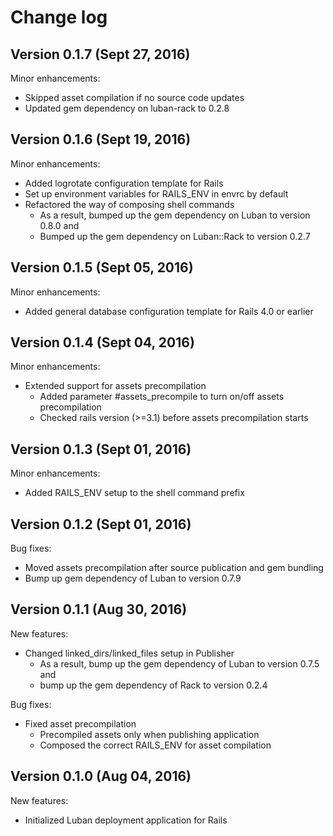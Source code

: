 # Change log

## Version 0.1.7 (Sept 27, 2016)

Minor enhancements:
  * Skipped asset compilation if no source code updates
  * Updated gem dependency on luban-rack to 0.2.8

## Version 0.1.6 (Sept 19, 2016)

Minor enhancements:
  * Added logrotate configuration template for Rails
  * Set up environment variables for RAILS_ENV in envrc by default
  * Refactored the way of composing shell commands
    * As a result, bumped up the gem dependency on Luban to version 0.8.0 and
    * Bumped up the gem dependency on Luban::Rack to version 0.2.7


## Version 0.1.5 (Sept 05, 2016)

Minor enhancements:
  * Added general database configuration template for Rails 4.0 or earlier

## Version 0.1.4 (Sept 04, 2016)

Minor enhancements:
  * Extended support for assets precompilation
    * Added parameter #assets_precompile to turn on/off assets precompilation
    * Checked rails version (>=3.1) before assets precompilation starts

## Version 0.1.3 (Sept 01, 2016)

Minor enhancements:
  * Added RAILS_ENV setup to the shell command prefix

## Version 0.1.2 (Sept 01, 2016)

Bug fixes:
  * Moved assets precompilation after source publication and gem bundling
  * Bump up gem dependency of Luban to version 0.7.9

## Version 0.1.1 (Aug 30, 2016)

New features:
  * Changed linked_dirs/linked_files setup in Publisher
    * As a result, bump up the gem dependency of Luban to version 0.7.5 and
    * bump up the gem dependency of Rack to version 0.2.4

Bug fixes:
  * Fixed asset precompilation
    * Precompiled assets only when publishing application
    * Composed the correct RAILS_ENV for asset compilation

## Version 0.1.0 (Aug 04, 2016)

New features:
  * Initialized Luban deployment application for Rails
